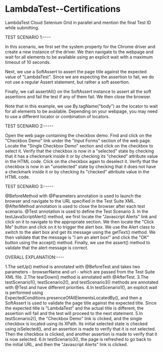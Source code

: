 # LambdaTest--Certifications
LambdaTest Cloud Selenium Grid in parallel and mention the final Test ID while submitting.


TEST SCENARIO 1:----


In this scenario, we first set the system property for the Chrome driver and create a new instance of the driver. We then navigate to the webpage and wait for all elements to be available using an explicit wait with a maximum timeout of 10 seconds.

Next, we use a SoftAssert to assert the page title against the expected value of "LambdaTest". Since we are expecting the assertion to fail, we do not use a regular Assert statement, but rather a soft assertion.

Finally, we call assertAll() on the SoftAssert instance to assert all the soft assertions and fail the test if any of them fail. We then close the browser.

Note that in this example, we use By.tagName("body") as the locator to wait for all elements to be available. Depending on your webpage, you may need to use a different locator or combination of locators.  




TEST SCENARIO 2:-----


Open the web page containing the checkbox demo.
Find and click on the "Checkbox Demo" link under the "Input Forms" section of the web page.
Locate the "Single Checkbox Demo" section and click on the checkbox to select it.
Verify that the checkbox is now in a "selected" state by checking that it has a checkmark inside it or by checking its "checked" attribute value in the HTML code.
Click on the checkbox again to deselect it.
Verify that the checkbox is now in an "unselected" state by checking that it does not have a checkmark inside it or by checking its "checked" attribute value in the HTML code.



TEST SCENARIO 3:-----


@BeforeMethod with @Parameters annotation is used to launch the browser and navigate to the URL specified in the Test Suite XML.
@AfterMethod annotation is used to close the browser after each test scenario.
@Test annotation is used to define the Test Scenario 3.
In the testJavaScriptAlert() method, we first locate the "Javascript Alerts" link and click on it to navigate to the appropriate section. We then locate the "Click Me" button and click on it to trigger the alert box. We use the Alert class to switch to the alert box and get its message using the getText() method. We then validate that the message is "I am an alert box!" and click the "OK" button using the accept() method. Finally, we use the assert() method to validate that the alert message is correct.



OVERALL EXPLANATION:----


1.The setUp() method is annotated with @BeforeTest and takes two parameters - browserName and url - which are passed from the Test Suite XML file.
2.The tearDown() method is annotated with @AfterTest.
3.The testScenario1(), testScenario2(), and testScenario3() methods are annotated with @Test and have different priorities.
4.In testScenario1(), an explicit wait is performed using ExpectedConditions.presenceOfAllElementsLocatedBy(), and then a SoftAssert is used to validate the page title against the expected title. Since the expected title is "LambdaTest" and the actual title is different, the assertion will fail and the test will proceed to the next statement.
5.In testScenario2(), the "Checkbox Demo" link is clicked, and the single checkbox is located using its XPath. Its initial selected state is checked using isSelected(), and an assertion is made to verify that it is not selected. Then the checkbox is clicked, and another assertion is made to verify that it is now selected.
6.In testScenario3(), the page is refreshed to go back to the initial URL, and then the "Javascript Alerts" link is clicked.





